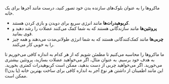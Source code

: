 ماکروها را به عنوان بلوک‌های سازنده بدن خود تصور کنید، درست مانند آجرها برای یک خانه.
- **کربوهیدرات‌ها** مانند انرژی سریع برای دویدن و بازی کردن هستند.
- **پروتئین‌ها** مانند سازندگانی هستند که به شما کمک می‌کنند عضلات را رشد دهید و قوی بمانید.
- **چربی‌ها** مانند کمک‌کنندگانی هستند که به شما انرژی طولانی‌مدت می‌دهند و همه چیز را به خوبی کار می‌کنند.

ما ماکروها را محاسبه می‌کنیم تا مطمئن شویم که از هر کدام به اندازه کافی می‌خوریم تا به هدف خود برسیم. به عنوان مثال، اگر می‌خواهید عضلات بسازید، پروتئین بیشتری می‌خورید. اگر می‌خواهید چربی از دست بدهید، ممکن است کربوهیدرات کمتری بخورید. این مانند اطمینان از داشتن هر نوع آجر به اندازه کافی برای ساخت بهترین خانه (یا بدن!) ممکن است.
